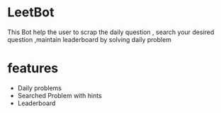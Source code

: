 # LeetBot
This Bot help the user to scrap the daily question , search your desired question ,maintain leaderboard by solving daily problem

# features
* Daily problems
* Searched Problem with hints
* Leaderboard


